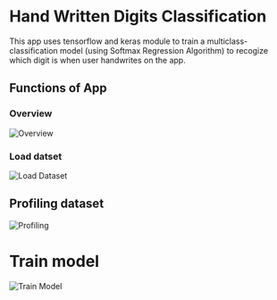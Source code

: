# Hand Written Digits Classification
This app uses tensorflow and keras module to train a multiclass-classification model (using Softmax Regression Algorithm) to recogize which digit is when user handwrites on the app.

## Functions of App
### Overview
![Overview](https://user-images.githubusercontent.com/117391498/233541828-fd69c874-6b4a-467d-a738-b94c238991ec.jpeg)

### Load datset
![Load Dataset](https://user-images.githubusercontent.com/117391498/233541849-31de0948-a54f-4e4b-a563-1492d6f984c9.jpeg)

## Profiling dataset
![Profiling](https://user-images.githubusercontent.com/117391498/233541918-ec2fdeeb-ed12-469e-8239-d0fb3f613969.jpeg)

# Train model
![Train Model](https://user-images.githubusercontent.com/117391498/233541907-d9d61557-7aba-40f3-ba52-9906c63ccb7c.jpeg)
